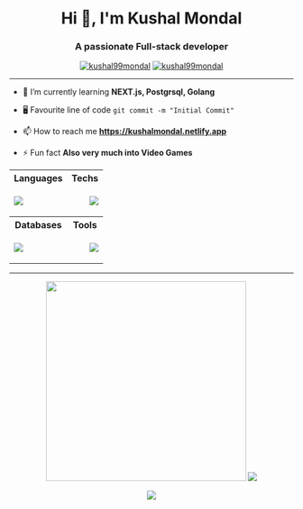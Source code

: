 <h1 align="center">Hi 👋, I'm Kushal Mondal</h1>
<h3 align="center">A passionate Full-stack developer </h3>
<p align="center"> 
 <a href="https://twitter.com/kushal99mondal" target="_blank"><img src="https://img.shields.io/badge/profile-blue?style=for-the-badge&logo=twitter&label=twitter" alt="kushal99mondal" /></a> 
 <a href="https://www.linkedin.com/in/kushal-mondal-dev" target="_blank"><img src="https://img.shields.io/badge/profile-blue?style=for-the-badge&logo=linkedin&label=linkedin&color=%237777f6" alt="kushal99mondal" /></a>
</p>
<hr>

- 🌱 I’m currently learning **NEXT.js, Postgrsql, Golang**

- 🖥️ Favourite line of code `git commit -m "Initial Commit"`

- 📫 How to reach me **https://kushalmondal.netlify.app**

- ⚡ Fun fact **Also very much into Video Games**

<table align="center" width=100%>
  <tr>
    <th>Languages</th>
    <th>Techs</th>
  </tr>
  <tr>
    <td>
	    <p align="left">
		<a href="https://skillicons.dev">
			<img src="https://skillicons.dev/icons?i=js,ts,java,go,ruby,php,lua" />
		</a>
	    </p>
     </td>
    <td>
	    <p align="right">
				  <a href="https://skillicons.dev">
					    <img src="https://skillicons.dev/icons?i=react,next,nodejs,expressjs,redux,bun" />
				  </a>
		   </p>
	   </td>
  </tr>
	<tr>
	  <th>Databases</th>
	  <th>Tools</th>
  </tr>
  <tr>
	  <td>
	   <p align="left">
			  <a href="https://skillicons.dev">
				    <img src="https://skillicons.dev/icons?i=mongo,mysql,firebase,postgresql" />
			  </a>
		</p>
	  </td>
	  <td>
	   <p align="right">
				  <a href="https://skillicons.dev">
					    <img src="https://skillicons.dev/icons?i=powershell,neovim,postman,git" />
				  </a>
		</p>
	  </td>
  </tr>
</table>

<hr>
<p align="center" width=100%>
	<img src="https://github-readme-stats.vercel.app/api/top-langs/?username=kushalsdesk&theme=tokyonight&show_icons=true&hide_border=true&layout=compact" width=355>
	<img src="https://github-readme-stats.vercel.app/api?username=kushalsdesk&theme=tokyonight&show_icons=true&hide_border=true&count_private=true">
</p>
<p align="center">
		<img src="https://github-readme-streak-stats.herokuapp.com/?user=kushalsdesk&theme=tokyonight&hide_border=true" >
</p>





